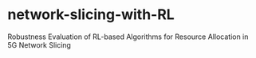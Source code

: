 # network-slicing-with-RL
Robustness Evaluation of RL-based Algorithms for Resource Allocation in 5G Network Slicing

